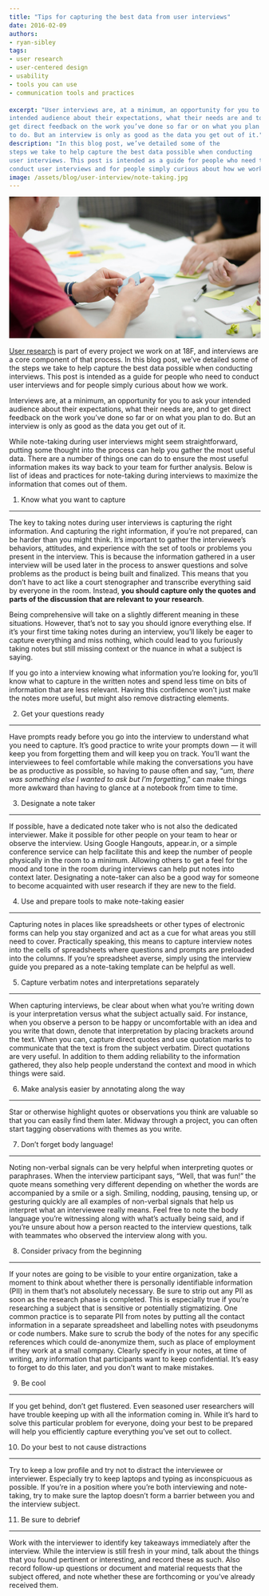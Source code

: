 ```yaml
---
title: "Tips for capturing the best data from user interviews"
date: 2016-02-09
authors:
- ryan-sibley
tags:
- user research
- user-centered design
- usability
- tools you can use
- communication tools and practices

excerpt: "User interviews are, at a minimum, an opportunity for you to ask your
intended audience about their expectations, what their needs are and to
get direct feedback on the work you’ve done so far or on what you plan
to do. But an interview is only as good as the data you get out of it."
description: "In this blog post, we’ve detailed some of the
steps we take to help capture the best data possible when conducting
user interviews. This post is intended as a guide for people who need to
conduct user interviews and for people simply curious about how we work."
image: /assets/blog/user-interview/note-taking.jpg
---
```


![A group taking notes at a table](/assets/blog/user-interview/note-taking.jpg)

[User
research](http://www.usability.gov/what-and-why/user-research.html) is
part of every project we work on at 18F, and interviews are a core
component of that process. In this blog post, we’ve detailed some of the
steps we take to help capture the best data possible when conducting
interviews. This post is intended as a guide for people who need to
conduct user interviews and for people simply curious about how we work.

Interviews are, at a minimum, an opportunity for you to ask your
intended audience about their expectations, what their needs are, and to
get direct feedback on the work you’ve done so far or on what you plan
to do. But an interview is only as good as the data you get out of it.

While note-taking during user interviews might seem straightforward,
putting some thought into the process can help you gather the most
useful data. There are a number of things one can do to ensure the most
useful information makes its way back to your team for further analysis.
Below is list of ideas and practices for note-taking during interviews
to maximize the information that comes out of them.

1. Know what you want to capture
--------------------------------

The key to taking notes during user interviews is capturing the right
information. And capturing the right information, if you’re not
prepared, can be harder than you might think. It’s important to gather
the interviewee’s behaviors, attitudes, and experience with the set of
tools or problems you present in the interview. This is because the
information gathered in a user interview will be used later in the
process to answer questions and solve problems as the product is being
built and finalized. This means that you don’t have to act like a court
stenographer and transcribe everything said by everyone in the room.
Instead, **you should capture only the quotes and parts of the
discussion that are relevant to your research**.

Being comprehensive will take on a slightly different meaning in these
situations. However, that’s not to say you should ignore everything
else. If it’s your first time taking notes during an interview, you’ll
likely be eager to capture everything and miss nothing, which could lead
to you furiously taking notes but still missing context or the nuance in
what a subject is saying.

If you go into a interview knowing what information you’re looking for,
you’ll know what to capture in the written notes and spend less time on
bits of information that are less relevant. Having this confidence won’t
just make the notes more useful, but might also remove distracting
elements.

2. Get your questions ready
---------------------------

Have prompts ready before you go into the interview to understand what
you need to capture. It’s good practice to write your prompts down — it
will keep you from forgetting them and will keep you on track. You’ll
want the interviewees to feel comfortable while making the conversations
you have be as productive as possible, so having to pause often and say,
“*um, there was something else I wanted to ask but I’m forgetting*,” can
make things more awkward than having to glance at a notebook from time
to time.

3. Designate a note taker
-------------------------

If possible, have a dedicated note taker who is not also the dedicated
interviewer. Make it possible for other people on your team to hear or
observe the interview. Using Google Hangouts, appear.in, or a simple
conference service can help facilitate this and keep the number of
people physically in the room to a minimum. Allowing others to get a
feel for the mood and tone in the room during interviews can help put
notes into context later. Designating a note-taker can also be a good
way for someone to become acquainted with user research if they are new
to the field.

4. Use and prepare tools to make note-taking easier
---------------------------------------------------

Capturing notes in places like spreadsheets or other types of electronic
forms can help you stay organized and act as a cue for what areas you
still need to cover. Practically speaking, this means to capture
interview notes into the cells of spreadsheets where questions and
prompts are preloaded into the columns. If you’re spreadsheet averse,
simply using the interview guide you prepared as a note-taking template
can be helpful as well.

5. Capture verbatim notes and interpretations separately
--------------------------------------------------------

When capturing interviews, be clear about when what you’re writing down
is your interpretation versus what the subject actually said. For
instance, when you observe a person to be happy or uncomfortable with an
idea and you write that down, denote that interpretation by placing
brackets around the text. When you can, capture direct quotes and use
quotation marks to communicate that the text is from the subject
verbatim. Direct quotations are very useful. In addition to them adding
reliability to the information gathered, they also help people
understand the context and mood in which things were said.

6. Make analysis easier by annotating along the way
---------------------------------------------------

Star or otherwise highlight quotes or observations you think are
valuable so that you can easily find them later. Midway through a
project, you can often start tagging observations with themes as you
write.

7. Don’t forget body language!
------------------------------

Noting non-verbal signals can be very helpful when interpreting quotes
or paraphrases. When the interview participant says, “Well, that was
fun!” the quote means something very different depending on whether the
words are accompanied by a smile or a sigh. Smiling, nodding, pausing,
tensing up, or gesturing quickly are all examples of non-verbal signals
that help us interpret what an interviewee really means. Feel free to
note the body language you’re witnessing along with what’s actually
being said, and if you’re unsure about how a person reacted to the
interview questions, talk with teammates who observed the interview
along with you.

8. Consider privacy from the beginning
--------------------------------------

If your notes are going to be visible to your entire organization, take
a moment to think about whether there is personally identifiable
information (PII) in them that’s not absolutely necessary. Be sure to
strip out any PII as soon as the research phase is completed. This is
especially true if you’re researching a subject that is sensitive or
potentially stigmatizing. One common practice is to separate PII from
notes by putting all the contact information in a separate spreadsheet
and labelling notes with pseudonyms or code numbers. Make sure to scrub
the body of the notes for any specific references which could
de-anonymize them, such as place of employment if they work at a small
company. Clearly specify in your notes, at time of writing, any
information that participants want to keep confidential. It’s easy to
forget to do this later, and you don’t want to make mistakes.

9. Be cool
----------

If you get behind, don’t get flustered. Even seasoned user researchers
will have trouble keeping up with all the information coming in. While
it’s hard to solve this particular problem for everyone, doing your best
to be prepared will help you efficiently capture everything you’ve set
out to collect.

10. Do your best to not cause distractions
------------------------------------------

Try to keep a low profile and try not to distract the interviewee or
interviewer. Especially try to keep laptops and typing as inconspicuous
as possible. If you’re in a position where you’re both interviewing and
note-taking, try to make sure the laptop doesn’t form a barrier between
you and the interview subject.

11. Be sure to debrief
----------------------

Work with the interviewer to identify key takeaways immediately after
the interview. While the interview is still fresh in your mind, talk
about the things that you found pertinent or interesting, and record
these as such. Also record follow-up questions or document and material
requests that the subject offered, and note whether these are
forthcoming or you’ve already received them.
